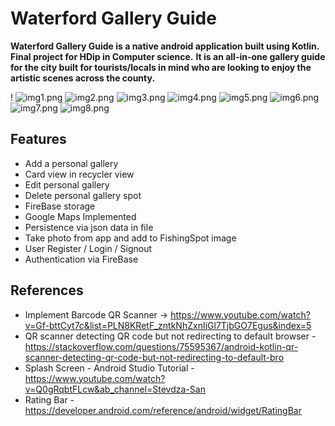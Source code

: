 # __Waterford Gallery Guide__

__Waterford Gallery Guide is a native android application built using Kotlin.__
__Final project for HDip in Computer science.__
__It is an all-in-one gallery guide for the city built for tourists/locals in mind who are looking to enjoy the artistic scenes across the county.__

!
![img1.png](img1.png)
![img2.png](img2.png)
![img3.png](img3.png)
![img4.png](img4.png)
![img5.png](img5.png)
![img6.png](img6.png)
![img7.png](img7.png)
![img8.png](img7.png)

## Features
- Add a personal gallery
- Card view in recycler view 
- Edit personal gallery 
- Delete personal gallery spot 
- FireBase storage
- Google Maps Implemented
- Persistence via json data in file
- Take photo from app and add to FishingSpot image
- User Register / Login / Signout
- Authentication via FireBase

## References
- Implement Barcode QR Scanner -> https://www.youtube.com/watch?v=Gf-bttCyt7c&list=PLN8KRetF_zntkNhZxnIjGl7TjbGO7Egus&index=5
- QR scanner detecting QR code but not redirecting to default browser - https://stackoverflow.com/questions/75595367/android-kotlin-qr-scanner-detecting-qr-code-but-not-redirecting-to-default-bro
- Splash Screen - Android Studio Tutorial - https://www.youtube.com/watch?v=Q0gRqbtFLcw&ab_channel=Stevdza-San
- Rating Bar - https://developer.android.com/reference/android/widget/RatingBar